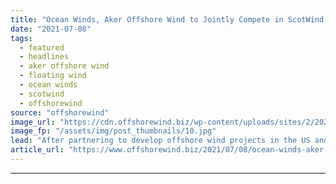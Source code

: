 ```yaml
---
title: "Ocean Winds, Aker Offshore Wind to Jointly Compete in ScotWind Auction"
date: "2021-07-08"
tags: 
  - featured
  - headlines
  - aker offshore wind
  - floating wind
  - ocean winds
  - scotwind
  - offshorewind
source: "offshorewind"
image_url: "https://cdn.offshorewind.biz/wp-content/uploads/sites/2/2020/08/19091048/Principle-Power_WindFloat-Atlantic.jpg"
image_fp: "/assets/img/post_thumbnails/10.jpg"
lead: "After partnering to develop offshore wind projects in the US and South Korea, Ocean"
article_url: "https://www.offshorewind.biz/2021/07/08/ocean-winds-aker-offshore-wind-to-jointly-compete-in-scotwind-auction/"
---
```


---
